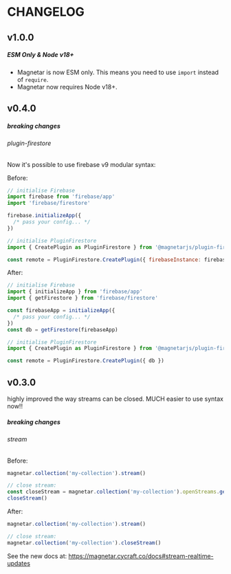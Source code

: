 # CHANGELOG

## v1.0.0

##### ESM Only & Node v18+

- Magnetar is now ESM only. This means you need to use `import` instead of `require`.
- Magnetar now requires Node v18+.

## v0.4.0

##### breaking changes

###### plugin-firestore

Now it's possible to use firebase v9 modular syntax:

Before:

```js
// initialise Firebase
import firebase from 'firebase/app'
import 'firebase/firestore'

firebase.initializeApp({
  /* pass your config... */
})

// initialise PluginFirestore
import { CreatePlugin as PluginFirestore } from '@magnetarjs/plugin-firestore'

const remote = PluginFirestore.CreatePlugin({ firebaseInstance: firebase })
```

After:

```js
// initialise Firebase
import { initializeApp } from 'firebase/app'
import { getFirestore } from 'firebase/firestore'

const firebaseApp = initializeApp({
  /* pass your config... */
})
const db = getFirestore(firebaseApp)

// initialise PluginFirestore
import { CreatePlugin as PluginFirestore } from '@magnetarjs/plugin-firestore'

const remote = PluginFirestore.CreatePlugin({ db })
```

## v0.3.0

highly improved the way streams can be closed. MUCH easier to use syntax now!!

##### breaking changes

###### stream

Before:

```js
magnetar.collection('my-collection').stream()

// close stream:
const closeStream = magnetar.collection('my-collection').openStreams.get(undefined)
closeStream()
```

After:

```js
magnetar.collection('my-collection').stream()

// close stream:
magnetar.collection('my-collection').closeStream()
```

See the new docs at: https://magnetar.cycraft.co/docs#stream-realtime-updates
